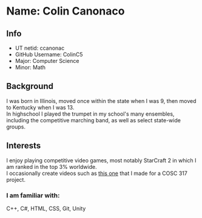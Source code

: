# Name: Colin Canonaco

## Info
- UT netid: ccanonac
- GitHub Username: ColinC5
- Major: Computer Science
- Minor: Math

## Background

I was born in Illinois, moved once within the state when I was 9, then moved to Kentucky when I was 13.  
In highschool I played the trumpet in my school's many ensembles, including the competitive marching band, as well as select state-wide groups.

## Interests

I enjoy playing competitive video games, most notably StarCraft 2 in which I am ranked in the top 3% worldwide.  
I occasionally create videos such as [this one](https://youtu.be/cWSPTAhK1YU) that I made for a COSC 317 project.

### I am familiar with:

C++, C#, HTML, CSS, Git, Unity